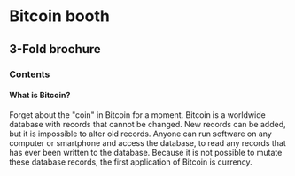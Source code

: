 # Bitcoin booth


## 3-Fold brochure

### Contents

#### What is Bitcoin?

Forget about the "coin" in Bitcoin for a moment. Bitcoin is a worldwide database with records that cannot be changed. New records can be added, but it is impossible to alter old records. Anyone can run software on any computer or smartphone and access the database, to read any records that has ever been written to the database. Because it is not possible to mutate these database records, the first application of Bitcoin is currency. 